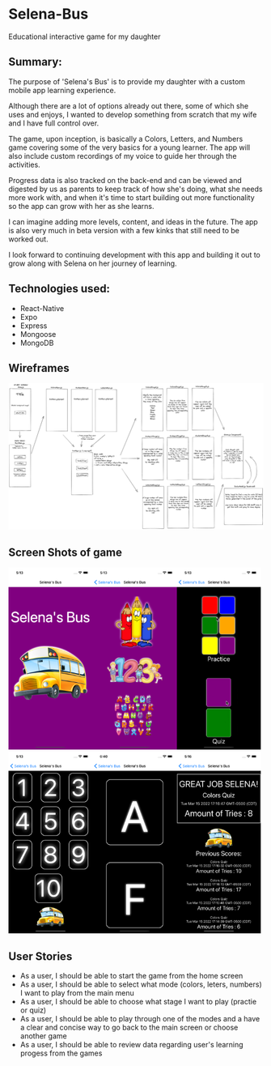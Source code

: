 # Selena-Bus
Educational interactive game for my daughter

## Summary:

The purpose of 'Selena's Bus' is to provide my daughter with a custom mobile app learning experience.

Although there are a lot of options already out there, some of which she uses and enjoys, I wanted to develop something from scratch that my wife and I have full control over. 

The game, upon inception, is basically a Colors, Letters, and Numbers game covering some of the very basics for a young learner. The app will also include custom recordings of my voice to guide her through the activities.

Progress data is also tracked on the back-end and can be viewed and digested by us as parents to keep track of how she's doing, what she needs more work with, and when it's time to start building out more functionality so the app can grow with her as she learns. 

I can imagine adding more levels, content, and ideas in the future. The app is also very much in beta version with a few kinks that still need to be worked out.

I look forward to continuing development with this app and building it out to grow along with Selena on her journey of learning. 

## Technologies used:
- React-Native
- Expo
- Express 
- Mongoose
- MongoDB

## Wireframes
![Wireframe](https://github.com/timrusin/Selena-Bus/blob/main/Selena-Bus_wireframe.png)

## Screen Shots of game
<img src = https://github.com/timrusin/Selena-Bus/blob/main/assets/images/forReadme/HomeScreen.png alt="Home Screen" width=33%><img src= https://github.com/timrusin/Selena-Bus/blob/main/assets/images/forReadme/MainMenuScreen.png alt="Main Menu" width=33%)><img src=https://github.com/timrusin/Selena-Bus/blob/main/assets/images/forReadme/SubMenuScreen.png alt="Sub Menu" width=33%><img src= https://github.com/timrusin/Selena-Bus/blob/main/assets/images/forReadme/NumbersTouchSCreen.png alt="Practice Mode" width=33%><img src=https://github.com/timrusin/Selena-Bus/blob/main/assets/images/forReadme/LettersQuiz.png alt="Quiz Mode" width=33%><img src =https://github.com/timrusin/Selena-Bus/blob/main/assets/images/forReadme/ScoresScreen.png alt="Scores Screen" width=33%>


## User Stories
- As a user, I should be able to start the game from the home screen
- As a user, I should be able to select what mode (colors, leters, numbers) I want to play from the main menu
- As a user, I should be able to choose what stage I want to play (practie or quiz)
- As a user, I should be able to play through one of the modes and a have a clear and concise way to go back to the main screen or choose another game
- As a user, I should be able to review data regarding user's learning progess from the games





